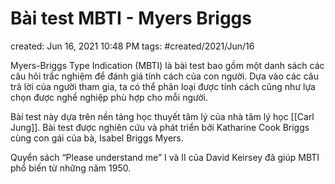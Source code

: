 # Bài test MBTI - Myers Briggs

created: Jun 16, 2021 10:48 PM
tags: #created/2021/Jun/16

Myers-Briggs Type Indication (MBTI) là bài test bao gồm một danh sách các câu hỏi trắc nghiệm để đánh giá tính cách của con người. Dựa vào các câu trả lời của người tham gia, ta có thể phân loại được tính cách cũng như lựa chọn được nghề nghiệp phù hợp cho mỗi người.

Bài test này dựa trên nền tảng học thuyết tâm lý của nhà tâm lý học [[Carl Jung]]. Bài test được nghiên cứu và phát triển bởi Katharine Cook Briggs cùng con gái của bà, Isabel Briggs Myers.

Quyển sách “Please understand me” I và II của David Keirsey đã giúp MBTI phổ biến từ những năm 1950.